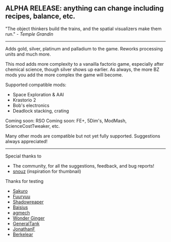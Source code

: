 ALPHA RELEASE: anything can change including recipes, balance, etc.
----

"The object thinkers build the trains, and the spatial visualizers make them run." - *Temple Grandin*

----
Adds gold, silver, platinum and palladium to the game. Reworks processing units and much more.

This mod adds more complexity to a vanailla factorio game, especially after chemical science, though silver shows up earlier. As always, the more BZ mods you add the more complex the game will become. 

Supported compatible mods:

- Space Exploration & AAI
- Krastorio 2
- Bob's electronics
- Deadlock stacking, crating

Coming soon: RSO
Coming soon: FE+, 5Dim's, ModMash, ScienceCostTweaker, etc.

Many other mods are compatible but not yet fully supported. Suggestions always appreciated!


---- 
Special thanks to 

- The community, for all the suggestions, feedback, and bug reports!
- [snouz](https://mods.factorio.com/user/snouz) (inspiration for thumbnail)


Thanks for testing

- [Sakuro](https://mods.factorio.com/user/sakuro)
- [Fuuryuu](https://mods.factorio.com/user/fuuryuu)
- [Shadowreaper](https://mods.factorio.com/user/shadowreaper)
- [Baisius](https://mods.factorio.com/user/baisius)
- [agmech](https://mods.factorio.com/user/agmech)
- [Wonder Ginger](https://mods.factorio.com/user/WonderGinger)
- [GeneralTank](https://mods.factorio.com/user/GeneralTank)
- [JonathanF](https://mods.factorio.com/user/JonathanF)
- [Berkelear](https://mods.factorio.com/user/Berkelear)
